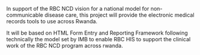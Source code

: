 In support of the RBC NCD vision for a national model for non-communicable disease care, this project will provide the electronic medical records tools to use across Rwanda. 

It will be based on HTML Form Entry and Reporting Framework following technically the model set by IMB to enable RBC HIS to support the clinical work of the RBC NCD program across rwanda.
